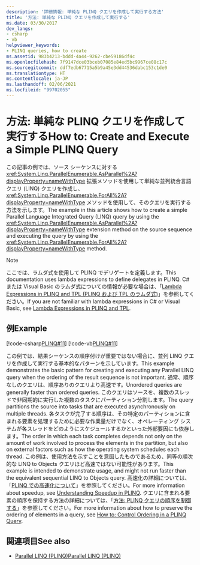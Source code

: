 ```yaml
---
description: '詳細情報: 単純な PLINQ クエリを作成して実行する方法'
title: '方法: 単純な PLINQ クエリを作成して実行する'
ms.date: 03/30/2017
dev_langs:
- csharp
- vb
helpviewer_keywords:
- PLINQ queries, how to create
ms.assetid: 983b4213-bddd-4a44-9262-cbe59186df4c
ms.openlocfilehash: 7f9147dce03bceb07085e84ed5bc9967ce08c17c
ms.sourcegitcommit: ddf7edb67715a5b9a45e3dd44536dabc153c1de0
ms.translationtype: HT
ms.contentlocale: ja-JP
ms.lasthandoff: 02/06/2021
ms.locfileid: "99702055"
---
```

# <a name="how-to-create-and-execute-a-simple-plinq-query"></a><span data-ttu-id="2a3b6-103">方法: 単純な PLINQ クエリを作成して実行する</span><span class="sxs-lookup"><span data-stu-id="2a3b6-103">How to: Create and Execute a Simple PLINQ Query</span></span>

<span data-ttu-id="2a3b6-104">この記事の例では、ソース シーケンスに対する <xref:System.Linq.ParallelEnumerable.AsParallel%2A?displayProperty=nameWithType> 拡張メソッドを使用して単純な並列統合言語クエリ (LINQ) クエリを作成し、<xref:System.Linq.ParallelEnumerable.ForAll%2A?displayProperty=nameWithType> メソッドを使用して、そのクエリを実行する方法を示します。</span><span class="sxs-lookup"><span data-stu-id="2a3b6-104">The example in this article shows how to create a simple Parallel Language Integrated Query (LINQ) query by using the <xref:System.Linq.ParallelEnumerable.AsParallel%2A?displayProperty=nameWithType> extension method on the source sequence and executing the query by using the <xref:System.Linq.ParallelEnumerable.ForAll%2A?displayProperty=nameWithType> method.</span></span>  
  
> [!NOTE]
> <span data-ttu-id="2a3b6-105">ここでは、ラムダ式を使用して PLINQ でデリゲートを定義します。</span><span class="sxs-lookup"><span data-stu-id="2a3b6-105">This documentation uses lambda expressions to define delegates in PLINQ.</span></span> <span data-ttu-id="2a3b6-106">C# または Visual Basic のラムダ式についての情報が必要な場合は、「[Lambda Expressions in PLINQ and TPL (PLINQ および TPL のラムダ式)](lambda-expressions-in-plinq-and-tpl.md)」を参照してください。</span><span class="sxs-lookup"><span data-stu-id="2a3b6-106">If you are not familiar with lambda expressions in C# or Visual Basic, see [Lambda Expressions in PLINQ and TPL](lambda-expressions-in-plinq-and-tpl.md).</span></span>  
  
## <a name="example"></a><span data-ttu-id="2a3b6-107">例</span><span class="sxs-lookup"><span data-stu-id="2a3b6-107">Example</span></span>  

 [!code-csharp[PLINQ#11](../../../samples/snippets/csharp/VS_Snippets_Misc/plinq/cs/create1.cs#11)]
 [!code-vb[PLINQ#11](../../../samples/snippets/visualbasic/VS_Snippets_Misc/plinq/vb/create1.vb#11)]  
  
 <span data-ttu-id="2a3b6-108">この例では、結果シーケンスの順序付けが重要ではない場合に、並列 LINQ クエリを作成して実行する基本的なパターンを示しています。</span><span class="sxs-lookup"><span data-stu-id="2a3b6-108">This example demonstrates the basic pattern for creating and executing any Parallel LINQ query when the ordering of the result sequence is not important.</span></span> <span data-ttu-id="2a3b6-109">通常、順序なしのクエリは、順序ありのクエリより高速です。</span><span class="sxs-lookup"><span data-stu-id="2a3b6-109">Unordered queries are generally faster than ordered queries.</span></span> <span data-ttu-id="2a3b6-110">このクエリはソースを、複数のスレッドで非同期的に実行した複数のタスクにパーティション分割します。</span><span class="sxs-lookup"><span data-stu-id="2a3b6-110">The query partitions the source into tasks that are executed asynchronously on multiple threads.</span></span> <span data-ttu-id="2a3b6-111">各タスクが完了する順序は、その特定のパーティションに含まれる要素を処理するために必要な作業量だけでなく、オペレーティング システムが各スレッドをどのようにスケジュールするかといった外部要因にも依存します。</span><span class="sxs-lookup"><span data-stu-id="2a3b6-111">The order in which each task completes depends not only on the amount of work involved to process the elements in the partition, but also on external factors such as how the operating system schedules each thread.</span></span> <span data-ttu-id="2a3b6-112">この例は、使用方法を示すことを意図したものであるため、同等の順次的な LINQ to Objects クエリほど高速ではない可能性があります。</span><span class="sxs-lookup"><span data-stu-id="2a3b6-112">This example is intended to demonstrate usage, and might not run faster than the equivalent sequential LINQ to Objects query.</span></span> <span data-ttu-id="2a3b6-113">高速化の詳細については、「[PLINQ での高速化について](understanding-speedup-in-plinq.md)」を参照してください。</span><span class="sxs-lookup"><span data-stu-id="2a3b6-113">For more information about speedup, see [Understanding Speedup in PLINQ](understanding-speedup-in-plinq.md).</span></span> <span data-ttu-id="2a3b6-114">クエリに含まれる要素の順序を保持する方法の詳細については、「[方法: PLINQ クエリの順序を制御する](how-to-control-ordering-in-a-plinq-query.md)」を参照してください。</span><span class="sxs-lookup"><span data-stu-id="2a3b6-114">For more information about how to preserve the ordering of elements in a query, see [How to: Control Ordering in a PLINQ Query](how-to-control-ordering-in-a-plinq-query.md).</span></span>  
  
## <a name="see-also"></a><span data-ttu-id="2a3b6-115">関連項目</span><span class="sxs-lookup"><span data-stu-id="2a3b6-115">See also</span></span>

- [<span data-ttu-id="2a3b6-116">Parallel LINQ (PLINQ)</span><span class="sxs-lookup"><span data-stu-id="2a3b6-116">Parallel LINQ (PLINQ)</span></span>](introduction-to-plinq.md)
